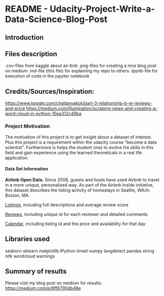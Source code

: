 # README - Udacity-Project-Write-a-Data-Science-Blog-Post
## Introduction

## Files description
.csv-files from kaggle about air-bnb
.png-files for creating a nice blog post on medium
.md-file (this file) for explaining my repo to others
.ipynb-file for execution of code in the jupyter notebook

## Credits/Sources/Inspiration:
https://www.kaggle.com/chaitanyakck/part-3-relationship-b-w-reviews-and-price
https://medium.com/illumination/scraping-news-and-creating-a-word-cloud-in-python-10ea312c49ba


### Project Motivation
The motivation of this project is to get insight about a dataset of interest. Plus this project is a requirement within the udacity course "become a data scientist". Furthermore is helps the student (me) to evolve his skills in this field and gain experience using the learned theoreticals in a real life application.

#### Data Set Information

**Airbnb Open Data.** Since 2008, guests and hosts have used Airbnb to travel in a more unique, personalized way. As part of the Airbnb Inside initiative, this dataset describes the listing activity of homestays in Seattle, WA/in Boston, MA.

<ins>Listings</ins>, including full descriptions and average review score

<ins>Reviews</ins>, including unique id for each reviewer and detailed comments

<ins>Calendar</ins>, including listing id and the price and availability for that day

## Libraries used
seaborn
sklearn
matplotlib
IPython
timeit
numpy
langdetect
pandas
string
nltk
wordcloud
warnings

## Summary of results
Please visit my blog post on medium for results: https://medium.com/p/9ff6790db48e
